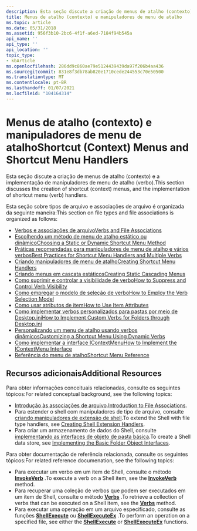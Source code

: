 ```yaml
---
description: Esta seção discute a criação de menus de atalho (contexto) e a implementação de manipuladores de menu de atalho (verbo).
title: Menus de atalho (contexto) e manipuladores de menu de atalho
ms.topic: article
ms.date: 05/31/2018
ms.assetid: 956f3b10-2bc6-4f1f-a6ed-7184f94b545a
api_name: ''
api_type: ''
api_location: ''
topic_type:
- kbArticle
ms.openlocfilehash: 286dd9c860ae79e5124439439da97f206b4aa436
ms.sourcegitcommit: 831e8f3db78ab820e1710cede244553c70e50500
ms.translationtype: MT
ms.contentlocale: pt-BR
ms.lasthandoff: 01/07/2021
ms.locfileid: "104164314"
---
```

# <a name="shortcut-context-menus-and-shortcut-menu-handlers"></a><span data-ttu-id="92408-103">Menus de atalho (contexto) e manipuladores de menu de atalho</span><span class="sxs-lookup"><span data-stu-id="92408-103">Shortcut (Context) Menus and Shortcut Menu Handlers</span></span>

<span data-ttu-id="92408-104">Esta seção discute a criação de menus de atalho (contexto) e a implementação de manipuladores de menu de atalho (verbo).</span><span class="sxs-lookup"><span data-stu-id="92408-104">This section discusses the creation of shortcut (context) menus, and the implementation of shortcut menu (verb) handlers.</span></span>

<span data-ttu-id="92408-105">Esta seção sobre tipos de arquivo e associações de arquivo é organizada da seguinte maneira:</span><span class="sxs-lookup"><span data-stu-id="92408-105">This section on file types and file associations is organized as follows:</span></span>

-   [<span data-ttu-id="92408-106">Verbos e associações de arquivo</span><span class="sxs-lookup"><span data-stu-id="92408-106">Verbs and File Associations</span></span>](fa-verbs.md)
-   [<span data-ttu-id="92408-107">Escolhendo um método de menu de atalho estático ou dinâmico</span><span class="sxs-lookup"><span data-stu-id="92408-107">Choosing a Static or Dynamic Shortcut Menu Method</span></span>](shortcut-choose-method.md)
-   [<span data-ttu-id="92408-108">Práticas recomendadas para manipuladores de menu de atalho e vários verbos</span><span class="sxs-lookup"><span data-stu-id="92408-108">Best Practices for Shortcut Menu Handlers and Multiple Verbs</span></span>](verbs-best-practices.md)
-   [<span data-ttu-id="92408-109">Criando manipuladores de menu de atalho</span><span class="sxs-lookup"><span data-stu-id="92408-109">Creating Shortcut Menu Handlers</span></span>](context-menu-handlers.md)
-   [<span data-ttu-id="92408-110">Criando menus em cascata estáticos</span><span class="sxs-lookup"><span data-stu-id="92408-110">Creating Static Cascading Menus</span></span>](creating-static-cascading-menus.md)
-   [<span data-ttu-id="92408-111">Como suprimir e controlar a visibilidade de verbo</span><span class="sxs-lookup"><span data-stu-id="92408-111">How to Suppress and Control Verb Visibility</span></span>](how-to-suppress-and-control-visibility.md)
-   [<span data-ttu-id="92408-112">Como empregar o modelo de seleção de verbo</span><span class="sxs-lookup"><span data-stu-id="92408-112">How to Employ the Verb Selection Model</span></span>](how-to-employ-the-verb-selection-model.md)
-   [<span data-ttu-id="92408-113">Como usar atributos de item</span><span class="sxs-lookup"><span data-stu-id="92408-113">How to Use Item Attributes</span></span>](how-to-use-item-attributes.md)
-   [<span data-ttu-id="92408-114">Como implementar verbos personalizados para pastas por meio de Desktop.ini</span><span class="sxs-lookup"><span data-stu-id="92408-114">How to Implement Custom Verbs for Folders through Desktop.ini</span></span>](how-to-implement-custom-verbs-for-folders-through-desktop-ini.md)
-   [<span data-ttu-id="92408-115">Personalizando um menu de atalho usando verbos dinâmicos</span><span class="sxs-lookup"><span data-stu-id="92408-115">Customizing a Shortcut Menu Using Dynamic Verbs</span></span>](shortcut-menu-using-dynamic-verbs.md)
-   [<span data-ttu-id="92408-116">Como implementar a interface IContextMenu</span><span class="sxs-lookup"><span data-stu-id="92408-116">How to Implement the IContextMenu Interface</span></span>](how-to-implement-the-icontextmenu-interface.md)
-   [<span data-ttu-id="92408-117">Referência do menu de atalho</span><span class="sxs-lookup"><span data-stu-id="92408-117">Shortcut Menu Reference</span></span>](context-menu-reference.md)

## <a name="additional-resources"></a><span data-ttu-id="92408-118">Recursos adicionais</span><span class="sxs-lookup"><span data-stu-id="92408-118">Additional Resources</span></span>

<span data-ttu-id="92408-119">Para obter informações conceituais relacionadas, consulte os seguintes tópicos:</span><span class="sxs-lookup"><span data-stu-id="92408-119">For related conceptual background, see the following topics:</span></span>

-   <span data-ttu-id="92408-120">[Introdução às associações de arquivo](fa-intro.md).</span><span class="sxs-lookup"><span data-stu-id="92408-120">[Introduction to File Associations](fa-intro.md).</span></span>
-   <span data-ttu-id="92408-121">Para estender o shell com manipuladores de tipo de arquivo, consulte [criando manipuladores de extensão de shell](handlers.md).</span><span class="sxs-lookup"><span data-stu-id="92408-121">To extend the Shell with file type handlers, see [Creating Shell Extension Handlers](handlers.md).</span></span>
-   <span data-ttu-id="92408-122">Para criar um armazenamento de dados do Shell, consulte [implementando as interfaces de objeto de pasta básica](nse-implement.md).</span><span class="sxs-lookup"><span data-stu-id="92408-122">To create a Shell data store, see [Implementing the Basic Folder Object Interfaces](nse-implement.md).</span></span>

<span data-ttu-id="92408-123">Para obter documentação de referência relacionada, consulte os seguintes tópicos:</span><span class="sxs-lookup"><span data-stu-id="92408-123">For related reference documenation, see the following topics:</span></span>

-   <span data-ttu-id="92408-124">Para executar um verbo em um item de Shell, consulte o método [**InvokeVerb**](folderitem-invokeverb.md) .</span><span class="sxs-lookup"><span data-stu-id="92408-124">To execute a verb on a Shell item, see the [**InvokeVerb**](folderitem-invokeverb.md) method.</span></span>
-   <span data-ttu-id="92408-125">Para recuperar uma coleção de verbos que podem ser executados em um item de Shell, consulte o método [**Verbs**](folderitem-verbs.md) .</span><span class="sxs-lookup"><span data-stu-id="92408-125">To retrieve a collection of verbs that can be executed on a Shell item, see the [**Verbs**](folderitem-verbs.md) method.</span></span>
-   <span data-ttu-id="92408-126">Para executar uma operação em um arquivo especificado, consulte as funções [**ShellExecute**](/windows/desktop/api/Shellapi/nf-shellapi-shellexecutea) ou [**ShellExecuteEx**](/windows/desktop/api/Shellapi/nf-shellapi-shellexecuteexa) .</span><span class="sxs-lookup"><span data-stu-id="92408-126">To perform an operation on a specified file, see either the [**ShellExecute**](/windows/desktop/api/Shellapi/nf-shellapi-shellexecutea) or [**ShellExecuteEx**](/windows/desktop/api/Shellapi/nf-shellapi-shellexecuteexa) functions.</span></span>

 

 



